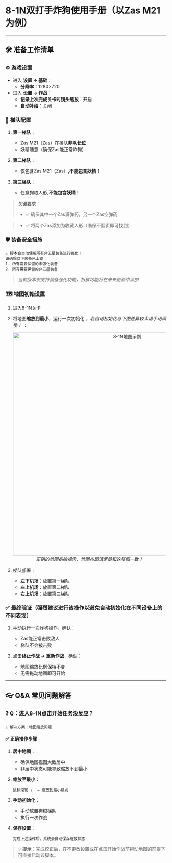 # 8-1N双打手炸狗使用手册（以Zas M21为例）

---

## 🛠 准备工作清单

### ⚙️ 游戏设置

- 进入 **设置 → 基础**：
  - **分辨率**：1280×720
- 进入 **设置 → 作战**：
  - **记录上次完成关卡时镜头缩放**：开启
  - **自动补给**：关闭

### 👥 梯队配置

1. **第一梯队**：
   - Zas M21（Zas）在梯队**非队长位**
   - 妖精随意（确保Zas能正常炸狗）

2. **第二梯队**：
   - 仅包含Zas M21（Zas）,**不能包含妖精！**

3. **第三梯队**：
   - 任意狗粮人形,**不能包含妖精！**

> **关键要求**：
>
> - ✅ 确保其中一个Zas满弹药，另一个Zas空弹药

> - ✅ 将两个Zas添加为收藏人形（确保不翻页即可找到）

### 🛡 装备安全措施

```!
⚠️ 脚本会自动使用所有非五星装备进行强化！
请确保以下装备已上锁：
1. 所有需要保留的未强化装备
2. 所有需要保留的非五星装备
```

> *当前版本仅支持装备强化功能，拆解功能将在未来更新中添加*

### 🗺 地图初始设置

1. 进入8-1N关卡
2. 将地图**缩放到最小**，运行一次初始化 *，若自动初始化与下图差异较大请手动调整！* ：
   <p align="center">
     <img alt="8-1N地图示例" src="https://cdn.jsdelivr.net/gh/LeonNagant/MaaGF1_Test/example_img/8-1N/map_example81n.png" width="700">
     <br><em>正确的地图初始视角，地图布局请尽量和这张图一致！</em>
   </p>

3. 梯队部署：
   - **左下机场**：放置第一梯队
   - **左上机场**：放置第二梯队
   - **右上机场**：放置第三梯队

### ✅ 最终验证（强烈建议进行该操作以避免自动初始化在不同设备上的不同表现）

1. 手动执行一次炸狗操作，确认：
   - Zas能正常击败敌人
   - 梯队不会被击败

2. 点击**终止作战 → 重新作战**，确认：
   - 地图缩放比例保持不变
   - 无需拖动地图即可开始

---

## 👓 Q&A 常见问题解答

### ❓ Q：进入8-1N点击开始任务没反应？

```!
⚠️ 解决方案：地图缩放问题
```

#### ✅ 正确操作步骤

1. **居中地图**：
   - 确保地图视图大致居中
   - 非居中状态可能导致缩放不到最小

2. **缩放至最小**：

   ```操作路径
   鼠标滚轮 ↓  → 缩放到最小级别
   ```
3. **手动初始化**：
   - 手动放置狗粮梯队
   - 执行一次作战

4. **保存设置**：

   ```!
   完成上述操作后，系统会自动保存缩放状态
   ```

> 💡 **提示**：完成校正后，在不更改设置或在点击开始作战前拖动地图的前提下可直接启动该脚本。
